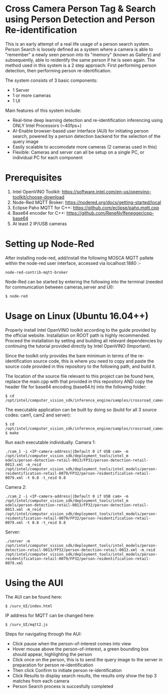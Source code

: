 # Cross Camera Person Tag & Search using Person Detection and Person Re-identification
This is an early attempt of a real life usage of a person search system. Person Search is loosely defined as a system where a camera is able to "remember" a newly seen person into its "memory" (known as Gallery) and subsequently, able to reidentify the same person if he is seen again. The method used in this system is a 2 step approach: First performing person detection, then performing person re-identification.

The system consists of 3 basic components:
* 1 Server
* 1 or more cameras
* 1 UI

Main features of this system include:
* Real-time deep learning detection and re-identification inferencing using ONLY Intel Processors (~40fps+)
* AI-Enable browser-based user interface (AUI) for initiating person search, powered by a person detection backend for the selection of the query image
* Easily scalable to accomodate more cameras (2 cameras used in this)
* Flexible: Cameras and server can all be setup on a single PC, or individual PC for each component

# Prerequisites
1. Intel OpenVINO Toolkit: https://software.intel.com/en-us/openvino-toolkit/choose-download
2. Node-Red MQTT Broker: https://nodered.org/docs/getting-started/local
3. Eclipse Paho MQTT for C++: https://github.com/eclipse/paho.mqtt.cpp
4. Base64 encoder for C++: https://github.com/ReneNyffenegger/cpp-base64
5. At least 2 IP/USB cameras

# Setting up Node-Red
After installing node-red, add/install the following MOSCA MQTT pallete within the node-red user interface, accessed via localhost:1880 :-
```
node-red-contrib-mqtt-broker
```
Node-Red can be started by entering the following into the terminal (needed for communication between cameras,server and UI):
```
$ node-red
```

# Usage on Linux (Ubuntu 16.04++)
Properly install Intel OpenVINO toolkit according to the guide provided by the official website. Installation on ROOT path is highly recommended. Proceed the installation by setting and building all relevant dependencies by continuing the tutorial provided directly by Intel OpenVINO (Important).

Since the toolkit only provides the bare minimum in terms of the re-identification source code, this is where you need to copy and paste the source code provided in this repository to the following path, and build it.

The location of the source file relevant to this project can be found here, replace the main.cpp with that provided in this repository AND copy the header file for base64 encoding (base64.h) into the following folder:
```
$ cd /opt/intel/computer_vision_sdk/inference_engine/samples/crossroad_camera_demo/
```
The executable application can be built by doing so (build for all 3 source codes: cam1, cam2 and server):
```
$ cd /opt/intel/computer_vision_sdk/inference_engine/samples/crossroad_camera_demo/build/
$ make
```
Run each executable individually.
Camera 1:
```
./cam_1 -i <IP-camera-address||Default 0 if USB cam> -m /opt/intel/computer_vision_sdk/deployment_tools/intel_m
odels/person-detection-retail-0013/FP32/person-detection-retail-0013.xml -m_reid /opt/intel/computer_vision_sdk/deployment_tools/intel_models/person-reidentification-retail-0079/FP32/person-reidentification-retail-0079.xml -t 0.8 -t_reid 0.8
```
Camera 2:
```
./cam_2 -i <IP-camera-address||Default 0 if USB cam> -m /opt/intel/computer_vision_sdk/deployment_tools/intel_m
odels/person-detection-retail-0013/FP32/person-detection-retail-0013.xml -m_reid /opt/intel/computer_vision_sdk/deployment_tools/intel_models/person-reidentification-retail-0079/FP32/person-reidentification-retail-0079.xml -t 0.8 -t_reid 0.8
```
Server:
```
./server -m /opt/intel/computer_vision_sdk/deployment_tools/intel_models/person-detection-retail-0013/FP32/person-detection-retail-0013.xml -m_reid /opt/intel/computer_vision_sdk/deployment_tools/intel_models/person-reidentification-retail-0079/FP32/person-reidentification-retail-0079.xml
```
# Using the AUI
The AUI can be found here:
```
$ /surv_UI/index.html
```
IP address for MQTT can be changed here:
```
$ /surv_UI/mqtt2.js
```
Steps for navigating through the AUI:
* Click pause when the person-of-interest comes into view
* Hover mouse above the person-of-interest, a green bounding box should appear, highlighting the person
* Click once on the person, this is to send the query image to the server in preparation for person re-identification
* Then click Confirm to initiate person re-identification
* Click Results to display search results, the results only show the top 3 matches from each camera
* Person Search process is succesfully completed
